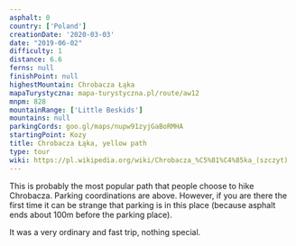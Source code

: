 ```yaml
---
asphalt: 0
country: ['Poland']
creationDate: '2020-03-03'
date: "2019-06-02"
difficulty: 1
distance: 6.6
ferns: null
finishPoint: null
highestMountain: Chrobacza Łąka
mapaTurystyczna: mapa-turystyczna.pl/route/aw12
mnpm: 828
mountainRange: ['Little Beskids']
mountains: null
parkingCords: goo.gl/maps/nupw91zyjGaBoRMHA
startingPoint: Kozy
title: Chrobacza Łąka, yellow path
type: tour
wiki: https://pl.wikipedia.org/wiki/Chrobacza_%C5%81%C4%85ka_(szczyt)
---
```


This is probably the most popular path that people choose to hike Chrobacza.
Parking coordinations are above. However, if you are there the first time it can be strange that parking is in this place (because asphalt ends about 100m before the parking place).

It was a very ordinary and fast trip, nothing special.
